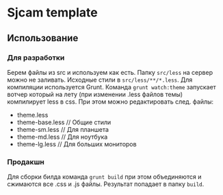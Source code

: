 Sjcam template
==============

Использование
-------------

### Для разработки

Берем файлы из src и используем как есть. Папку `src/less` на сервер можно не заливать. Исходные стили в `src/less/**/*.less`. Для компиляции используется Grunt. Команда `grunt watch:theme` запускает вотчер который на лету (при изменении .less файлов темы) компилирует less в css. При этом можно редактировать след. файлы:

  * theme.less 
  * theme-base.less // Общие стили
  * theme-sm.less   // Для планшета
  * theme-md.less   // Для ноутбука
  * theme-lg.less   // Для больших мониторов

### Продакшн

Для сборки билда команда `grunt build` при этом объединяются и сжимаются все .css и .js файлы. Результат попадает в папку `build`.
